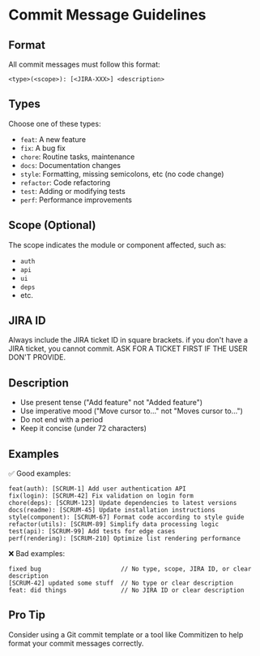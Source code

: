 # Commit Message Guidelines

## Format
All commit messages must follow this format:
```
<type>(<scope>): [<JIRA-XXX>] <description>
```

## Types
Choose one of these types:
- `feat`: A new feature
- `fix`: A bug fix
- `chore`: Routine tasks, maintenance
- `docs`: Documentation changes
- `style`: Formatting, missing semicolons, etc (no code change)
- `refactor`: Code refactoring
- `test`: Adding or modifying tests
- `perf`: Performance improvements

## Scope (Optional)
The scope indicates the module or component affected, such as:
- `auth`
- `api`
- `ui`
- `deps`
- etc.

## JIRA ID
Always include the JIRA ticket ID in square brackets.
if you don't have a JIRA ticket, you cannot commit.
ASK FOR A TICKET FIRST IF THE USER DON'T PROVIDE.

## Description
- Use present tense ("Add feature" not "Added feature")
- Use imperative mood ("Move cursor to..." not "Moves cursor to...")
- Do not end with a period
- Keep it concise (under 72 characters)

## Examples
✅ Good examples:
```
feat(auth): [SCRUM-1] Add user authentication API
fix(login): [SCRUM-42] Fix validation on login form
chore(deps): [SCRUM-123] Update dependencies to latest versions
docs(readme): [SCRUM-45] Update installation instructions
style(component): [SCRUM-67] Format code according to style guide
refactor(utils): [SCRUM-89] Simplify data processing logic
test(api): [SCRUM-99] Add tests for edge cases
perf(rendering): [SCRUM-210] Optimize list rendering performance
```

❌ Bad examples:
```
fixed bug                      // No type, scope, JIRA ID, or clear description
[SCRUM-42] updated some stuff  // No type or clear description
feat: did things               // No JIRA ID or clear description
```

## Pro Tip
Consider using a Git commit template or a tool like Commitizen to help format your commit messages correctly.
